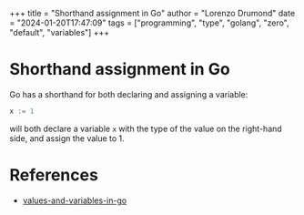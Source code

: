 +++
title = "Shorthand assignment in Go"
author = "Lorenzo Drumond"
date = "2024-01-20T17:47:09"
tags = ["programming",  "type",  "golang",  "zero",  "default",  "variables"]
+++


# Shorthand assignment in Go
Go has a shorthand for both declaring and assigning a variable:
```go
x := 1
```

will both declare a variable `x` with the type of the value on the right-hand side, and assign the value to 1.

# References
- [values-and-variables-in-go](/wiki/values-and-variables-in-go/)
